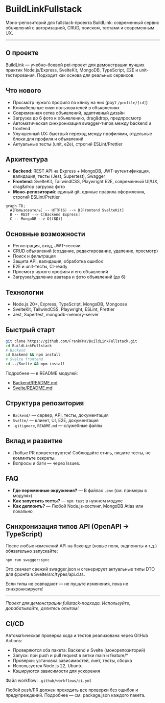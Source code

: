 # BuildLinkFullstack

Моно-репозиторий для fullstack-проекта BuildLink: современный сервис объявлений с авторизацией, CRUD, поиском, тестами и современным UX.

---

## О проекте

BuildLink — учебно-боевой pet-проект для демонстрации лучших практик Node.js/Express, SvelteKit, MongoDB, TypeScript, E2E и unit-тестирования. Подходит как основа для реальных сервисов.

## Что нового

-   Просмотр чужого профиля по клику на ник (роут `/profile/[id]`)
-   Кликабельные ники пользователей в объявлениях
-   Современная сетка объявлений, адаптивный дизайн
-   Загрузка до 6 фото к объявлению, drag&drop, предпросмотр
-   Автоматическая синхронизация swagger-типов между backend и frontend
-   Улучшенный UX: быстрый переход между профилями, отдельные блоки для профиля и объявлений
-   Актуальные тесты (unit, e2e), строгий ESLint/Prettier

## Архитектура

-   **Backend**: REST API на Express + MongoDB, JWT-аутентификация, валидация, тесты (Jest, Supertest), Swagger
-   **Frontend**: SvelteKit, TailwindCSS, Playwright E2E, современный UI/UX, drag&drop загрузка фото
-   **Моно-репозиторий**: единый git, единые правила оформления, строгий ESLint/Prettier

```mermaid
graph TD;
  A[Пользователь] -- HTTP(S) --> B[Frontend SvelteKit]
  B -- REST --> C[Backend Express]
  C -- MongoDB --> D[(БД)]
```

## Основные возможности

-   Регистрация, вход, JWT-сессии
-   CRUD объявлений (создание, редактирование, удаление, просмотр)
-   Поиск и фильтрация
-   Защита API, валидация, обработка ошибок
-   E2E и unit-тесты, CI-ready
-   Просмотр чужого профиля и его объявлений
-   Загрузка/удаление аватара и фото объявлений (до 6)

## Технологии

-   Node.js 20+, Express, TypeScript, MongoDB, Mongoose
-   SvelteKit, TailwindCSS, Playwright, ESLint, Prettier
-   Jest, Supertest, mongodb-memory-server

## Быстрый старт

```bash
git clone https://github.com/FrankFMY/BuildLinkFullstack.git
cd BuildLinkFullstack
# Backend
cd Backend && npm install
# Svelte frontend
cd ../Svelte && npm install
```

Подробнее — в README модулей:

-   [Backend/README.md](./Backend/README.md)
-   [Svelte/README.md](./Svelte/README.md)

## Структура репозитория

-   `Backend/` — сервер, API, тесты, документация
-   `Svelte/` — клиент, UI, E2E, документация
-   `.gitignore`, `README.md` — служебные файлы

## Вклад и развитие

-   Любые PR приветствуются! Соблюдайте стиль, пишите тесты, не коммитьте секреты.
-   Вопросы и баги — через Issues.

## FAQ

-   **Где переменные окружения?** — В файлах `.env` (см. примеры в модулях)
-   **Как запустить тесты?** — `npm test` в нужном модуле
-   **Как деплоить?** — Любой Node.js-хостинг, MongoDB Atlas или локально

## Синхронизация типов API (OpenAPI → TypeScript)

После любых изменений API на бэкенде (новые поля, эндпоинты и т.д.) обязательно запускайте:

```
npm run swagger:sync
```

Это скачает свежий swagger.json и сгенерирует актуальные типы DTO для фронта в Svelte/src/types/api.d.ts.

Если типы не совпадают — не пушьте изменения, пока не синхронизируете!

---

_Проект для демонстрации fullstack-подхода. Используйте, дорабатывайте, делитесь опытом!_

## CI/CD

Автоматическая проверка кода и тестов реализована через GitHub Actions:

-   Проверяются оба пакета: Backend и Svelte (монорепозиторий)
-   Запуск: при push и pull request в ветки main и feature/\*
-   Проверки: установка зависимостей, линт, тесты, сборка
-   Используется Node.js 22, Ubuntu
-   Кэшируются зависимости для ускорения

Файл workflow: `.github/workflows/ci.yml`

Любой push/PR должен проходить все проверки без ошибок и предупреждений. Подробнее — см. package.json каждого пакета.

